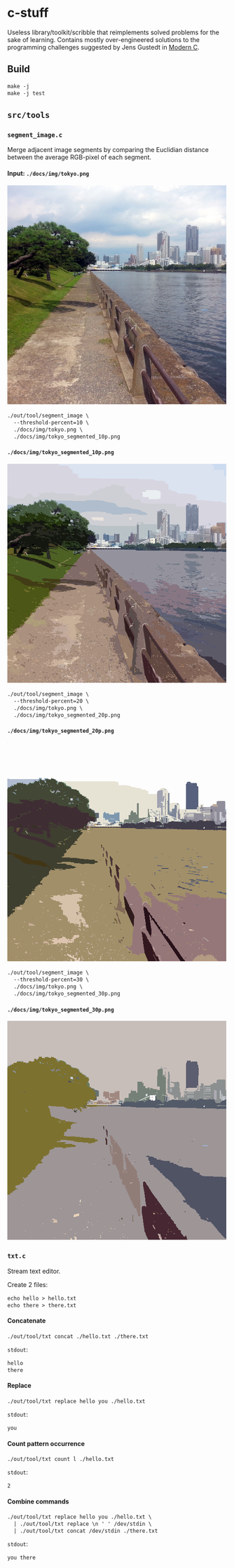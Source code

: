 # c-stuff

Useless library/toolkit/scribble that reimplements solved problems for the sake of learning.
Contains mostly over-engineered solutions to the programming challenges suggested by Jens Gustedt in [Modern C](https://gustedt.gitlabpages.inria.fr/modern-c/).

## Build

```
make -j
make -j test
```

## `src/tools`

### `segment_image.c`

Merge adjacent image segments by comparing the Euclidian distance between the average RGB-pixel of each segment.

#### Input: `./docs/img/tokyo.png`

![](/docs/img/tokyo.png)

```
./out/tool/segment_image \
  --threshold-percent=10 \
  ./docs/img/tokyo.png \
  ./docs/img/tokyo_segmented_10p.png
```

#### `./docs/img/tokyo_segmented_10p.png`
![](/docs/img/tokyo_segmented_10p.png)

```
./out/tool/segment_image \
  --threshold-percent=20 \
  ./docs/img/tokyo.png \
  ./docs/img/tokyo_segmented_20p.png
```

#### `./docs/img/tokyo_segmented_20p.png`
![](/docs/img/tokyo_segmented_20p.png)

```
./out/tool/segment_image \
  --threshold-percent=30 \
  ./docs/img/tokyo.png \
  ./docs/img/tokyo_segmented_30p.png
```

#### `./docs/img/tokyo_segmented_30p.png`
![](/docs/img/tokyo_segmented_30p.png)


### `txt.c`

Stream text editor.

Create 2 files:
```
echo hello > hello.txt
echo there > there.txt
```

#### Concatenate
```
./out/tool/txt concat ./hello.txt ./there.txt
```
`stdout`:
```
hello
there
```

#### Replace
```
./out/tool/txt replace hello you ./hello.txt
```
`stdout`:
```
you
```

#### Count pattern occurrence
```
./out/tool/txt count l ./hello.txt
```
`stdout`:
```
2
```

#### Combine commands
```
./out/tool/txt replace hello you ./hello.txt \
  | ./out/tool/txt replace \n ' ' /dev/stdin \
  | ./out/tool/txt concat /dev/stdin ./there.txt
```
`stdout`:
```
you there
```
